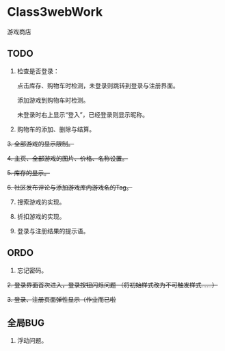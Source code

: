 # Class3webWork
游戏商店

## TODO
1. 检查是否登录：

    点击库存、购物车时检测，未登录则跳转到登录与注册界面。

    添加游戏到购物车时检测。

    未登录时右上显示“登入”，已经登录则显示昵称。

2. 购物车的添加、删除与结算。

~~3. 全部游戏的显示限制。~~

~~4. 主页、全部游戏的图片、价格、名称设置。~~

~~5. 库存的显示。~~

~~6. 社区发布评论与添加游戏库内游戏名的Tag。~~

7. 搜索游戏的实现。

8. 折扣游戏的实现。

9. 登录与注册结果的提示语。

## ORDO
1. 忘记密码。

~~2. 登录界面首次进入，登录按钮闪烁问题 （将初始样式改为不可触发样式......）~~

~~3. 登录、注册页面弹性显示（作业而已啦~~

## 全局BUG
1. 浮动问题。
